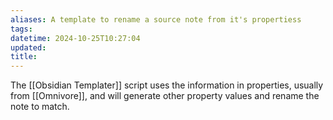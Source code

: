 ```yaml
---
aliases: A template to rename a source note from it's propertiess
tags: 
datetime: 2024-10-25T10:27:04
updated: 
title: 
---
```

The [[Obsidian Templater]] script uses the information in properties, usually from [[Omnivore]], and will generate other property values and rename the note to match.


<script src="https://gist.github.com/quantumgardener/7aa1b837ac976b2a46445b186ac0b787.js"></script>